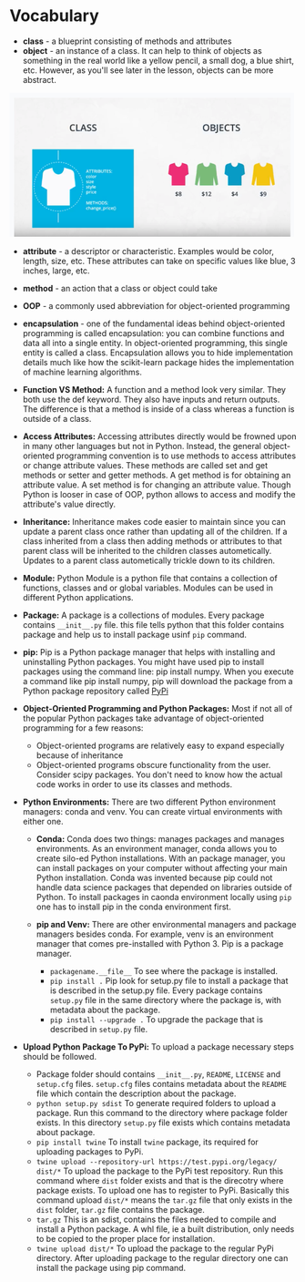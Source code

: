 # Vocabulary

* **class** - a blueprint consisting of methods and attributes
* **object** - an instance of a class. It can help to think of objects as something in the real world like a yellow pencil, a small dog, a blue shirt, etc. However, as you'll see later in the lesson, objects can be more abstract.

<img src="../Images/screen-shot-2018-07-19-at-4.06.55-pm.png" width="500"/>

</br>

* **attribute** - a descriptor or characteristic. Examples would be color, length, size, etc. These attributes can take on specific values like blue, 3 inches, large, etc.
* **method** - an action that a class or object could take
* **OOP** - a commonly used abbreviation for object-oriented programming
* **encapsulation** - one of the fundamental ideas behind object-oriented programming is called encapsulation: you can combine functions and data all into a single entity. In object-oriented programming, this single entity is called a class. Encapsulation allows you to hide implementation details much like how the scikit-learn package hides the implementation of machine learning algorithms.
* **Function VS Method:** A function and a method look very similar. They both use the def keyword. They also have inputs and return outputs. The difference is that a method is inside of a class whereas a function is outside of a class.
* **Access Attributes:** Accessing attributes directly would be frowned upon in many other languages but not in Python. Instead, the general object-oriented programming convention is to use methods to access attributes or change attribute values. These methods are called set and get methods or setter and getter methods. A get method is for obtaining an attribute value. A set method is for changing an attribute value. Though Python is looser in case of OOP, python allows to access and modify the attribute's value directly.

* **Inheritance:** Inheritance makes code easier to maintain since you can update a parent class once rather than updating all of the children. If a class inherited from a class then adding methods or attributes to that parent class will be inherited to the children classes autometically. Updates to a parent class autometically trickle down to its children.

* **Module:** Python Module is a python file that contains a collection of functions, classes and or global variables. Modules can be used in different Python applications.

* **Package:**  A package is a collections of modules. Every package contains `__init__.py` file. this file tells python that this folder contains package and help us to install package usinf `pip` command.

* **pip:** Pip is a Python package manager that helps with installing and uninstalling Python packages. You might have used pip to install packages using the command line: pip install numpy. When you execute a command like pip install numpy, pip will download the package from a Python package repository called [PyPi](https://pypi.org/)

* **Object-Oriented Programming and Python Packages:** Most if not all of the popular Python packages take advantage of object-oriented programming for a few reasons:
  * Object-oriented programs are relatively easy to expand especially because of inheritance
  * Object-oriented programs obscure functionality from the user. Consider scipy packages. You don't need to know how the actual code works in order to use its classes and methods.

* **Python Environments:** There are two different Python environment managers: conda and venv. You can create virtual environments with either one.
  * **Conda:** Conda does two things: manages packages and manages environments. As an environment manager, conda allows you to create silo-ed Python installations. With an package manager, you can install packages on your computer without affecting your main Python installation. Conda was invented because pip could not handle data science packages that depended on libraries outside of Python. To install packages in caonda environment locally using `pip` one has to install pip in the conda environment first.
  * **pip and Venv:** There are other environmental managers and package managers besides conda. For example, venv is an environment manager that comes pre-installed with Python 3. Pip is a package manager.
  
    - `packagename.__file__` To see where the package is installed.
    - `pip install .` Pip look for setup.py file to install a package that is described in the setup.py file. Every package contains `setup.py` file in the same directory where the package is, with metadata about the package.
    - `pip install --upgrade .` To upgrade the package that is described in `setup.py` file.
    
* **Upload Python Package To PyPi:** To upload a package necessary steps should be followed.
  - Package folder should contains `__init__.py`, `README`, `LICENSE` and `setup.cfg` files. `setup.cfg` files contains metadata about the `README` file which contain the description about the package.
  - `python setup.py sdist` To generate required folders to upload a package. Run this command to the directory where package folder exists. In this directory `setup.py` file exists which contains metadata about package.
  - `pip install twine` To install `twine` package, its required for uploading packages to PyPi.
  - `twine upload --repository-url https://test.pypi.org/legacy/ dist/*` To upload the package to the PyPi test repository. Run this command where `dist` folder exists and that is the direcotry where package exists. To upload one has to register to PyPi. Basically this command upload `dist/*` means the `tar.gz` file that only exists in the `dist` folder, `tar.gz` file contains the package.
  - `tar.gz` This is an sdist, contains the files needed to compile and install a Python package. A whl file, ie a built distribution, only needs to be copied to the proper place for installation.
  - `twine upload dist/*` To upload the package to the regular PyPi directory. After uploading package to the regular directory one can install the package using pip command.
  
